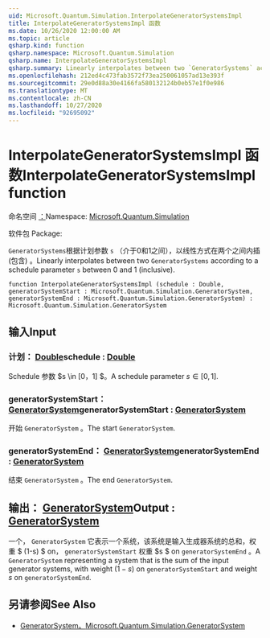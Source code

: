 ```yaml
---
uid: Microsoft.Quantum.Simulation.InterpolateGeneratorSystemsImpl
title: InterpolateGeneratorSystemsImpl 函数
ms.date: 10/26/2020 12:00:00 AM
ms.topic: article
qsharp.kind: function
qsharp.namespace: Microsoft.Quantum.Simulation
qsharp.name: InterpolateGeneratorSystemsImpl
qsharp.summary: Linearly interpolates between two `GeneratorSystems` according to a schedule parameter `s` between 0 and 1 (inclusive).
ms.openlocfilehash: 212ed4c473fab3572f73ea250061057ad13e393f
ms.sourcegitcommit: 29e0d88a30e4166fa580132124b0eb57e1f0e986
ms.translationtype: MT
ms.contentlocale: zh-CN
ms.lasthandoff: 10/27/2020
ms.locfileid: "92695092"
---
```

# <a name="interpolategeneratorsystemsimpl-function"></a><span data-ttu-id="411ec-102">InterpolateGeneratorSystemsImpl 函数</span><span class="sxs-lookup"><span data-stu-id="411ec-102">InterpolateGeneratorSystemsImpl function</span></span>

<span data-ttu-id="411ec-103">命名空间 [：](xref:Microsoft.Quantum.Simulation)</span><span class="sxs-lookup"><span data-stu-id="411ec-103">Namespace: [Microsoft.Quantum.Simulation](xref:Microsoft.Quantum.Simulation)</span></span>

<span data-ttu-id="411ec-104">软件包 [](https://nuget.org/packages/)</span><span class="sxs-lookup"><span data-stu-id="411ec-104">Package: [](https://nuget.org/packages/)</span></span>


<span data-ttu-id="411ec-105">`GeneratorSystems`根据计划参数 `s` （介于0和1之间），以线性方式在两个之间内插 (包含) 。</span><span class="sxs-lookup"><span data-stu-id="411ec-105">Linearly interpolates between two `GeneratorSystems` according to a schedule parameter `s` between 0 and 1 (inclusive).</span></span>

```qsharp
function InterpolateGeneratorSystemsImpl (schedule : Double, generatorSystemStart : Microsoft.Quantum.Simulation.GeneratorSystem, generatorSystemEnd : Microsoft.Quantum.Simulation.GeneratorSystem) : Microsoft.Quantum.Simulation.GeneratorSystem
```


## <a name="input"></a><span data-ttu-id="411ec-106">输入</span><span class="sxs-lookup"><span data-stu-id="411ec-106">Input</span></span>

### <a name="schedule--double"></a><span data-ttu-id="411ec-107">计划： [Double](xref:microsoft.quantum.lang-ref.double)</span><span class="sxs-lookup"><span data-stu-id="411ec-107">schedule : [Double](xref:microsoft.quantum.lang-ref.double)</span></span>

<span data-ttu-id="411ec-108">Schedule 参数 $s \in [0，1] $。</span><span class="sxs-lookup"><span data-stu-id="411ec-108">A schedule parameter $s\in[0,1]$.</span></span>


### <a name="generatorsystemstart--generatorsystem"></a><span data-ttu-id="411ec-109">generatorSystemStart： [GeneratorSystem](xref:Microsoft.Quantum.Simulation.GeneratorSystem)</span><span class="sxs-lookup"><span data-stu-id="411ec-109">generatorSystemStart : [GeneratorSystem](xref:Microsoft.Quantum.Simulation.GeneratorSystem)</span></span>

<span data-ttu-id="411ec-110">开始 `GeneratorSystem` 。</span><span class="sxs-lookup"><span data-stu-id="411ec-110">The start `GeneratorSystem`.</span></span>


### <a name="generatorsystemend--generatorsystem"></a><span data-ttu-id="411ec-111">generatorSystemEnd： [GeneratorSystem](xref:Microsoft.Quantum.Simulation.GeneratorSystem)</span><span class="sxs-lookup"><span data-stu-id="411ec-111">generatorSystemEnd : [GeneratorSystem](xref:Microsoft.Quantum.Simulation.GeneratorSystem)</span></span>

<span data-ttu-id="411ec-112">结束 `GeneratorSystem` 。</span><span class="sxs-lookup"><span data-stu-id="411ec-112">The end `GeneratorSystem`.</span></span>



## <a name="output--generatorsystem"></a><span data-ttu-id="411ec-113">输出： [GeneratorSystem](xref:Microsoft.Quantum.Simulation.GeneratorSystem)</span><span class="sxs-lookup"><span data-stu-id="411ec-113">Output : [GeneratorSystem](xref:Microsoft.Quantum.Simulation.GeneratorSystem)</span></span>

<span data-ttu-id="411ec-114">一个， `GeneratorSystem` 它表示一个系统，该系统是输入生成器系统的总和，权重 $ (1-s) $ on， `generatorSystemStart` 权重 $s $ on `generatorSystemEnd` 。</span><span class="sxs-lookup"><span data-stu-id="411ec-114">A `GeneratorSystem` representing a system that is the sum of the input generator systems, with weight $(1-s)$ on `generatorSystemStart` and weight $s$ on `generatorSystemEnd`.</span></span>

## <a name="see-also"></a><span data-ttu-id="411ec-115">另请参阅</span><span class="sxs-lookup"><span data-stu-id="411ec-115">See Also</span></span>

- [<span data-ttu-id="411ec-116">GeneratorSystem。</span><span class="sxs-lookup"><span data-stu-id="411ec-116">Microsoft.Quantum.Simulation.GeneratorSystem</span></span>](xref:Microsoft.Quantum.Simulation.GeneratorSystem)